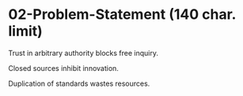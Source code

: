 # 02-Problem-Statement (140 char. limit)

Trust in arbitrary authority blocks free inquiry.

Closed sources inhibit innovation.

Duplication of standards wastes resources.

